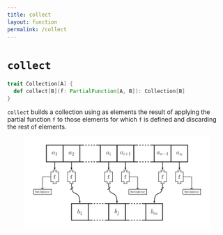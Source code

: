 ```yaml
---
title: collect
layout: function
permalink: /collect
---
```


# `collect`

~~~ scala
trait Collection[A] {
  def collect[B](f: PartialFunction[A, B]): Collection[B]
}
~~~

`collect` builds a collection using as elements the result of applying the partial function `f` to those elements for which `f` is defined and discarding the rest of elements.

<figure class="diagram">
  <img src="images/collect.svg" alt="collect function">
  <!-- <figcaption class="diagram-desc"></figcaption> -->
</figure>
